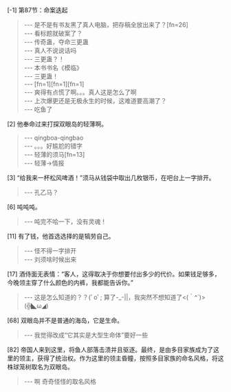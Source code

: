 
[-1] 第87节：命案迭起
>--- 是不是有书友黑了真人电脑，把存稿全放出来了？[fn=26]<br>
>--- 看标题就破案了？<br>
>--- 传奇蛊，夺命三更蛊<br>
>--- 真人不说说话吗<br>
>--- 三更蛊？！<br>
>--- 本书书名《模临》<br>
>--- 三更蛊！<br>
>--- [fn=1][fn=1][fn=1]<br>
>--- 爽得有点慌了啊。。。真人这是怎么了啊<br>
>--- 上次爆更还是无极永生的时候，这难道要高潮了？<br>
>--- 吃鱼了<br>

[2] 他奉命过来打探双眼岛的轻薄啊。
>--- qingboa-qingbao<br>
>--- 。。。好尴尬的错字<br>
>--- 轻薄的须马[fn=13]<br>
>--- 轻薄→情报<br>

[3] “给我来一杯松风啤酒！”须马从钱袋中取出几枚银币，在吧台上一字排开。
>--- 孔乙马？<br>

[6] 吨吨吨。
>--- 吨完不哈一下，没有灵魂！<br>

[11] 有了钱，他首选选择的是犒劳自己。
>--- 怪不得一字排开<br>
>--- 刘须啥时候出来<br>

[17] 酒侍面无表情：“客人，这得取决于你想要付出多少的代价。如果钱足够多，今晚领主穿了什么颜色的内裤，我都能告诉你。”
>--- 这是怎么知道的？？(ﾟoﾟ;
算了-_-||，我突然不想知道了<(｀^´)>
(╬◣ω◢)<br>

[68] 双眼岛并不是普通的海岛，它是生命。
>--- 我觉得改成“它其实是大型生命体”要好一些<br>

[82] 帝国人来到这里，将鱼人部落击溃并且驱逐。最终，是由多目家族成为了这里的领主，获得了统治权。作为这里的领主昏瞳，按照多目家族的命名风格，将这株球笼树取名为双眼岛。
>--- 啊 奇奇怪怪的取名风格<br>

